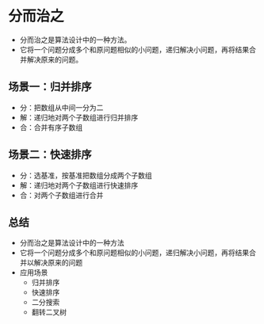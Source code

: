 # 分而治之

- 分而治之是算法设计中的一种方法。
- 它将一个问题分成多个和原问题相似的小问题，递归解决小问题，再将结果合并解决原来的问题。

## 场景一：归并排序

- 分：把数组从中间一分为二
- 解：递归地对两个子数组进行归并排序
- 合：合并有序子数组

## 场景二：快速排序

- 分：选基准，按基准把数组分成两个子数组
- 解：递归地对两个子数组进行快速排序
- 合：对两个子数组进行合并

## 总结

- 分而治之是算法设计中的一种方法
- 它将一个问题分成多个和原问题相似的小问题，递归解决小问题，再将结果合并以解决原来的问题
- 应用场景
  - 归并排序
  - 快速排序
  - 二分搜索
  - 翻转二叉树
